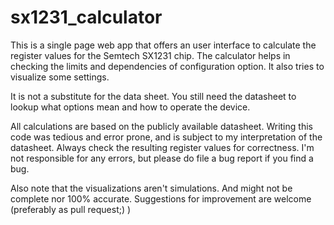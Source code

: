 # sx1231_calculator
This is a single page web app that offers an user interface to calculate the
register values for the Semtech SX1231 chip. The calculator helps in checking
the limits and dependencies of configuration option. It also tries to visualize
some settings.

It is not a substitute for the data sheet. You still need the datasheet to
lookup what options mean and how to operate the device.

All calculations are based on the publicly available datasheet. Writing this
code was tedious and error prone, and is subject to my interpretation of the
datasheet. Always check the resulting register values for correctness. I'm not
responsible for any errors, but please do file a bug report if you find a bug.

Also note that the visualizations aren't simulations. And might not be complete
nor 100% accurate. Suggestions for improvement are welcome (preferably as pull
request;) )
